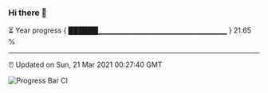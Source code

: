 ### Hi there 👋

⏳ Year progress { ██████▁▁▁▁▁▁▁▁▁▁▁▁▁▁▁▁▁▁▁▁▁▁▁▁ } 21.65 %

---

⏰ Updated on Sun, 21 Mar 2021 00:27:40 GMT

![Progress Bar CI](https://github.com/liununu/liununu/workflows/Progress%20Bar%20CI/badge.svg)
